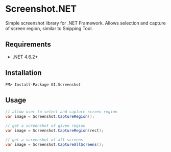 ﻿# Screenshot.NET

Simple screenshot library for .NET Framework. Allows selection and capture of screen region, similar to Snipping Tool.

## Requirements

* .NET 4.6.2+

## Installation

```
PM> Install-Package GI.Screenshot
```

## Usage

```c#
// allow user to select and capture screen region
var image = Screenshot.CaptureRegion();

// get a screenshot of given region
var image = Screenshot.CaptureRegion(rect);

// get a screenshot of all screens
var image = Screenshot.CaptureAllScreens();
```